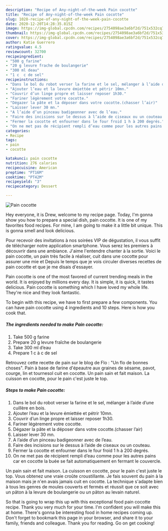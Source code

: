 ```yaml
---
description: "Recipe of Any-night-of-the-week Pain cocotte"
title: "Recipe of Any-night-of-the-week Pain cocotte"
slug: 1028-recipe-of-any-night-of-the-week-pain-cocotte
date: 2020-12-20T14:28:35.815Z
image: https://img-global.cpcdn.com/recipes/2754098ae3a6bf2d/751x532cq70/pain-cocotte-photo-principale-de-la-recette.jpg
thumbnail: https://img-global.cpcdn.com/recipes/2754098ae3a6bf2d/751x532cq70/pain-cocotte-photo-principale-de-la-recette.jpg
cover: https://img-global.cpcdn.com/recipes/2754098ae3a6bf2d/751x532cq70/pain-cocotte-photo-principale-de-la-recette.jpg
author: Katie Guerrero
ratingvalue: 4.5
reviewcount: 32700
recipeingredient:
- "500 g farine"
- "20 g levure frache de boulangerie"
- "300 ml deau"
- "1 c  c de sel"
recipeinstructions:
- "Dans le bol du robot verser la farine et le sel, mélanger à l’aide d’une cuillère en bois."
- "Ajouter l’eau et la levure émiettée et pétrir 10mn."
- "Couvrir d’un linge propre et laisser reposer 1h30."
- "Fariner légèrement votre cocotte."
- "Dégazer la pâte et la déposer dans votre cocotte.(chasser l’air)"
- "Laisser lever 30 mn."
- "A l’aide d’un pinceau badigeonner avec de l’eau."
- "Faire des incisions sur le dessus à l’aide de ciseaux ou un couteau."
- "Fermer la cocotte et enfourner dans le four froid 1 h à 200 degrés."
- "On ne met pas de récipient rempli d’eau comme pour les autres pains car en cocotte la buée se fait automatiquement en fermant le couvercle."
categories:
- Recipe
tags:
- pain
- cocotte

katakunci: pain cocotte 
nutrition: 276 calories
recipecuisine: American
preptime: "PT16M"
cooktime: "PT42M"
recipeyield: "3"
recipecategory: Dessert

---
```



![Pain cocotte](https://img-global.cpcdn.com/recipes/2754098ae3a6bf2d/751x532cq70/pain-cocotte-photo-principale-de-la-recette.jpg)

Hey everyone, it is Drew, welcome to my recipe page. Today, I'm gonna show you how to prepare a special dish, pain cocotte. It is one of my favorites food recipes. For mine, I am going to make it a little bit unique. This is gonna smell and look delicious.

Pour recevoir des invitations à nos soirées VIP de dégustation, il vous suffit de télécharger notre application smartphone. Vous serez les premiers à découvrir dans une ambiance. J&#39;aime l&#39;entendre chanter à la sortie. Voici le pain cocotte, un pain très facile à réaliser, cuit dans une cocotte pour assurer une mie et Depuis le temps que je vois circuler diverses recettes de pain cocotte et que je me disais d&#39;essayer.

Pain cocotte is one of the most favored of current trending meals in the world. It is enjoyed by millions every day. It is simple, it is quick, it tastes delicious. Pain cocotte is something which I have loved my whole life. They're nice and they look fantastic.


To begin with this recipe, we have to first prepare a few components. You can have pain cocotte using 4 ingredients and 10 steps. Here is how you cook that.

<!--inarticleads1-->

##### The ingredients needed to make Pain cocotte:

1. Take 500 g farine
1. Prepare 20 g levure fraîche de boulangerie
1. Take 300 ml d’eau
1. Prepare 1 c à c de sel


Retrouvez cette recette de pain sur le blog de Flo : &#34;Un flo de bonnes choses&#34;. Pain à base de farine d&#39;épeautre aux graines de sésame, pavot, courge, lin et tournesol cuit en cocotte. Un pain sain et fait maison. La cuisson en cocotte, pour le pain c&#39;est juste le top. 

<!--inarticleads2-->

##### Steps to make Pain cocotte:

1. Dans le bol du robot verser la farine et le sel, mélanger à l’aide d’une cuillère en bois.
1. Ajouter l’eau et la levure émiettée et pétrir 10mn.
1. Couvrir d’un linge propre et laisser reposer 1h30.
1. Fariner légèrement votre cocotte.
1. Dégazer la pâte et la déposer dans votre cocotte.(chasser l’air)
1. Laisser lever 30 mn.
1. A l’aide d’un pinceau badigeonner avec de l’eau.
1. Faire des incisions sur le dessus à l’aide de ciseaux ou un couteau.
1. Fermer la cocotte et enfourner dans le four froid 1 h à 200 degrés.
1. On ne met pas de récipient rempli d’eau comme pour les autres pains car en cocotte la buée se fait automatiquement en fermant le couvercle.


Un pain sain et fait maison. La cuisson en cocotte, pour le pain c&#39;est juste le top. Vous obtenez une vraie croûte croustillante. Je fais souvent du pain à la maison mais je n&#39;en avais jamais cuit en cocotte. La technique s&#39;adapte bien à tous les genres de moules couverts et fermés et réussit que ce soit avec un pâton à la levure de boulangerie ou un pâton au levain naturel. 

So that is going to wrap this up with this exceptional food pain cocotte recipe. Thank you very much for your time. I'm confident you will make this at home. There's gonna be interesting food in home recipes coming up. Don't forget to bookmark this page in your browser, and share it to your family, friends and colleague. Thank you for reading. Go on get cooking!
